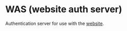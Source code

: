 # WAS (website auth server)
Authentication server for use with the [website](https://github.com/Otter-Bots/otterbots.xyz).

